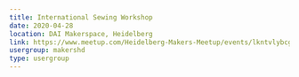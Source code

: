 ```yaml
---
title: International Sewing Workshop
date: 2020-04-28
location: DAI Makerspace, Heidelberg
link: https://www.meetup.com/Heidelberg-Makers-Meetup/events/lkntvlybcgblc/
usergroup: makershd
type: usergroup
---
```

